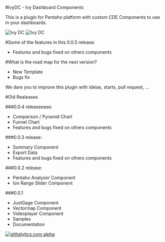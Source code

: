 #IvyDC - Ivy Dashboard Components


This is a plugin for Pentaho platform with custom CDE Components to use in your dashboards.

![Ivy DC](http://www.ivy-is.co.uk/wp-content/uploads/2014/04/ivydc_samples.png)
![Ivy DC](http://www.ivy-is.co.uk/wp-content/uploads/2014/04/ivydc_docs1.png)

#Some of the features in this 0.0.5 release:
* Features and bugs fixed on others components

#What is the road map for the next version?
* New Template
* Bugs fix

We dare you to improve this plugin with ideias, starts, pull request, ...



#Old Realeases

###0.0.4 releaseease:


* Comparison / Pyramid Chart
* Funnel Chart
* Features and bugs fixed on others components




###0.0.3 release:


* Summary Component
* Export Data
* Features and bugs fixed on others components




###0.0.2 release:


* Pentaho Analyzer Component
* Ion Range Slider Component



###0.0.1


* JustGage Component
* Vectormap Component
* Videoplayer Component
* Samples
* Documentation

[![githalytics.com alpha](https://cruel-carlota.pagodabox.com/320b5ae43fe4a489fbb422518d6bc1d1 "githalytics.com")](http://githalytics.com/ivylabs/IvyDC)
